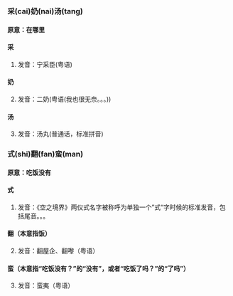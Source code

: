 ### 采(cai)奶(nai)汤(tang)
#### 原意：在哪里
#### 采
1. 发音：宁采臣(粤语)
#### 奶
2. 发音：二奶(粤语(我也很无奈。。。))
#### 汤
3. 发音：汤丸(普通话，标准拼音)

### 式(shi)翻(fan)蛮(man)
#### 原意：吃饭没有
#### 式
1. 发音：《空之境界》两仪式名字被称呼为单独一个”式“字时候的标准发音，包括尾音。。。
#### 翻（本意指饭）
2. 发音：翻屋企、翻嚟（粤语）
#### 蛮（本意指“吃饭没有？”的“没有”，或者“吃饭了吗？”的“了吗”）
3. 发音：蛮夷（粤语）
